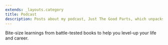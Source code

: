 ```yaml
---
extends: _layouts.category
title: Podcast
description: Posts about my podcast, Just The Good Parts, which unpacks books to level-up your life and career.
---
```


Bite-size learnings from battle-tested books to help you level-up your life and career.
